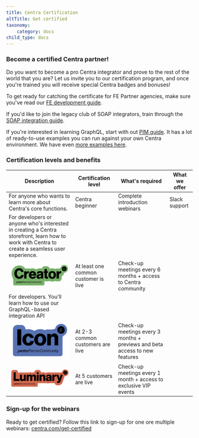 ```yaml
---
title: Centra Certification
altTitle: Get certified
taxonomy:
    category: docs
child_type: docs
---
```


### Become a certified Centra partner!

Do you want to become a pro Centra integrator and prove to the rest of the world that you are? Let us invite you to our certification program, and once you're trained you will receive special Centra badges and bonuses!

To get ready for catching the certificate for FE Partner agencies, make sure you've read our [FE development guide](/fe-development/fe-elements).

If you'd like to join the legacy club of SOAP integrators, train through the [SOAP integration guide](/guides/erp-integration).

If you're interested in learning GraphQL, start with out [PIM guide](/guides/pim-gql-integration). It has a lot of ready-to-use examples you can run against your own Centra environment. We have even [more examples here](/api-references/graphql-integration-api/examples).

### Certification levels and benefits

| **Description** | **Certification level** | **What's required** | **What we offer** |
| --- | --- | --- | --- |
| For anyone who wants to learn more about Centra's core functions. | Centra beginner | Complete introduction webinars | Slack support |
| For developers or anyone who's interested in creating a Centra storefront, learn how to work with Centra to create a seamless user experience. 
| ![](cert-lvl-1.png) | At least one common customer is live | Check-up meetings every 6 months + access to Centra community |
| For developers. You'll learn how to use our GraphQL-based integration API 
| ![](cert-lvl-2.png) | At 2-3 common customers are live | Check-up meetings every 3 months + previews and beta access to new features |
| ![](cert-lvl-3.png) | At 5 customers are live | Check-up meetings every 1 month + access to exclusive VIP events |

### Sign-up for the webinars

Ready to get certified? Follow this link to sign-up for one ore multiple webinars: [centra.com/get-certified](https://centra.com/get-certified)
